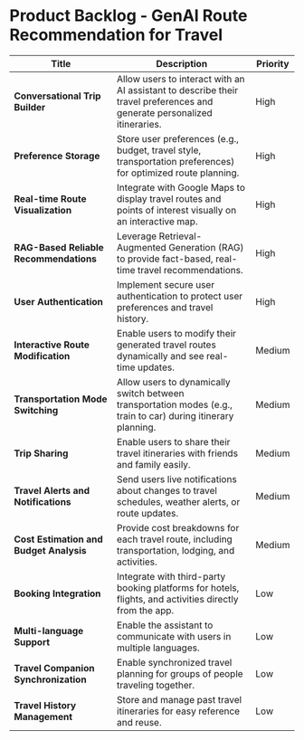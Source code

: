 # Product Backlog - GenAI Route Recommendation for Travel

| **Title**                               | **Description**                                                                                                          | **Priority** |
|-----------------------------------------|--------------------------------------------------------------------------------------------------------------------------|--------------|
| **Conversational Trip Builder**         | Allow users to interact with an AI assistant to describe their travel preferences and generate personalized itineraries. | High         |
| **Preference Storage**                  | Store user preferences (e.g., budget, travel style, transportation preferences) for optimized route planning.            | High         |
| **Real-time Route Visualization**       | Integrate with Google Maps to display travel routes and points of interest visually on an interactive map.               | High         |
| **RAG-Based Reliable Recommendations**  | Leverage Retrieval-Augmented Generation (RAG) to provide fact-based, real-time travel recommendations.                   | High         |
| **User Authentication**                 | Implement secure user authentication to protect user preferences and travel history.                                     | High         |
| **Interactive Route Modification**      | Enable users to modify their generated travel routes dynamically and see real-time updates.                              | Medium       |
| **Transportation Mode Switching**       | Allow users to dynamically switch between transportation modes (e.g., train to car) during itinerary planning.           | Medium       |
| **Trip Sharing**                        | Enable users to share their travel itineraries with friends and family easily.                                           | Medium       |
| **Travel Alerts and Notifications**     | Send users live notifications about changes to travel schedules, weather alerts, or route updates.                       | Medium       |
| **Cost Estimation and Budget Analysis** | Provide cost breakdowns for each travel route, including transportation, lodging, and activities.                        | Medium       |
| **Booking Integration**                 | Integrate with third-party booking platforms for hotels, flights, and activities directly from the app.                  | Low          |
| **Multi-language Support**              | Enable the assistant to communicate with users in multiple languages.                                                    | Low          |
| **Travel Companion Synchronization**    | Enable synchronized travel planning for groups of people traveling together.                                             | Low          |
| **Travel History Management**           | Store and manage past travel itineraries for easy reference and reuse.                                                   | Low          |
